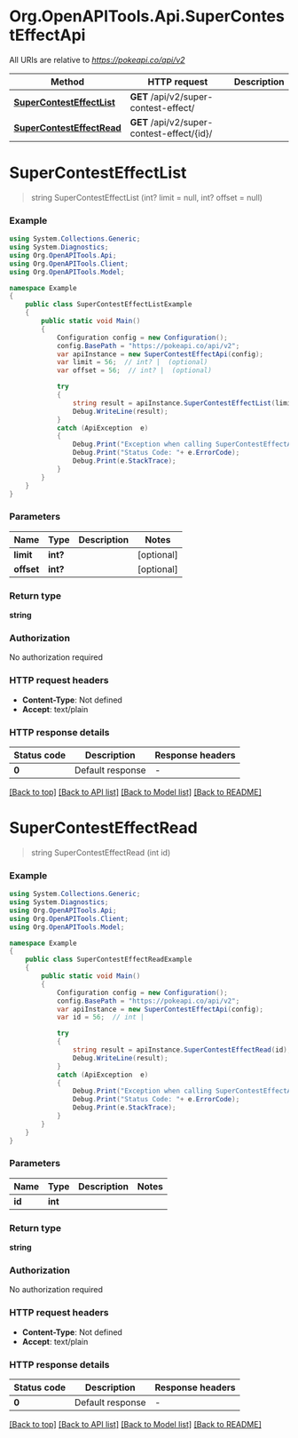 # Org.OpenAPITools.Api.SuperContestEffectApi

All URIs are relative to *https://pokeapi.co/api/v2*

Method | HTTP request | Description
------------- | ------------- | -------------
[**SuperContestEffectList**](SuperContestEffectApi.md#supercontesteffectlist) | **GET** /api/v2/super-contest-effect/ | 
[**SuperContestEffectRead**](SuperContestEffectApi.md#supercontesteffectread) | **GET** /api/v2/super-contest-effect/{id}/ | 


<a name="supercontesteffectlist"></a>
# **SuperContestEffectList**
> string SuperContestEffectList (int? limit = null, int? offset = null)



### Example
```csharp
using System.Collections.Generic;
using System.Diagnostics;
using Org.OpenAPITools.Api;
using Org.OpenAPITools.Client;
using Org.OpenAPITools.Model;

namespace Example
{
    public class SuperContestEffectListExample
    {
        public static void Main()
        {
            Configuration config = new Configuration();
            config.BasePath = "https://pokeapi.co/api/v2";
            var apiInstance = new SuperContestEffectApi(config);
            var limit = 56;  // int? |  (optional) 
            var offset = 56;  // int? |  (optional) 

            try
            {
                string result = apiInstance.SuperContestEffectList(limit, offset);
                Debug.WriteLine(result);
            }
            catch (ApiException  e)
            {
                Debug.Print("Exception when calling SuperContestEffectApi.SuperContestEffectList: " + e.Message );
                Debug.Print("Status Code: "+ e.ErrorCode);
                Debug.Print(e.StackTrace);
            }
        }
    }
}
```

### Parameters

Name | Type | Description  | Notes
------------- | ------------- | ------------- | -------------
 **limit** | **int?**|  | [optional] 
 **offset** | **int?**|  | [optional] 

### Return type

**string**

### Authorization

No authorization required

### HTTP request headers

 - **Content-Type**: Not defined
 - **Accept**: text/plain


### HTTP response details
| Status code | Description | Response headers |
|-------------|-------------|------------------|
| **0** | Default response |  -  |

[[Back to top]](#) [[Back to API list]](../README.md#documentation-for-api-endpoints) [[Back to Model list]](../README.md#documentation-for-models) [[Back to README]](../README.md)

<a name="supercontesteffectread"></a>
# **SuperContestEffectRead**
> string SuperContestEffectRead (int id)



### Example
```csharp
using System.Collections.Generic;
using System.Diagnostics;
using Org.OpenAPITools.Api;
using Org.OpenAPITools.Client;
using Org.OpenAPITools.Model;

namespace Example
{
    public class SuperContestEffectReadExample
    {
        public static void Main()
        {
            Configuration config = new Configuration();
            config.BasePath = "https://pokeapi.co/api/v2";
            var apiInstance = new SuperContestEffectApi(config);
            var id = 56;  // int | 

            try
            {
                string result = apiInstance.SuperContestEffectRead(id);
                Debug.WriteLine(result);
            }
            catch (ApiException  e)
            {
                Debug.Print("Exception when calling SuperContestEffectApi.SuperContestEffectRead: " + e.Message );
                Debug.Print("Status Code: "+ e.ErrorCode);
                Debug.Print(e.StackTrace);
            }
        }
    }
}
```

### Parameters

Name | Type | Description  | Notes
------------- | ------------- | ------------- | -------------
 **id** | **int**|  | 

### Return type

**string**

### Authorization

No authorization required

### HTTP request headers

 - **Content-Type**: Not defined
 - **Accept**: text/plain


### HTTP response details
| Status code | Description | Response headers |
|-------------|-------------|------------------|
| **0** | Default response |  -  |

[[Back to top]](#) [[Back to API list]](../README.md#documentation-for-api-endpoints) [[Back to Model list]](../README.md#documentation-for-models) [[Back to README]](../README.md)

